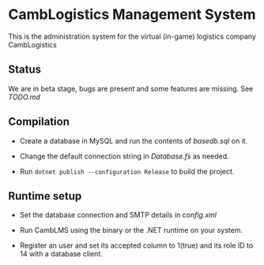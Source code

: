 # CambLogistics Management System
This is the administration system for the virtual (in-game) logistics company CambLogistics
## Status
We are in beta stage, bugs are present and some features are missing. See *TODO.md*
## Compilation
- Create a database in MySQL and run the contents of *basedb.sql* on it.

- Change the default connection string in *Database.fs* as needed.

- Run `dotnet publish --configuration Release` to build the project.
## Runtime setup
- Set the database connection and SMTP details in *config.xml*

- Run CambLMS using the binary or the .NET runtime on your system.

- Register an user and set its accepted column to 1(true) and its role ID to 14 with a database client.
